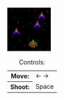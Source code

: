 ![Screenshot](thumbnail.png)

<table class="controls">
  <caption>Controls:</caption>
  <tr><th>Move:</th><td>&larr; &rarr;</td></tr>
  <tr><th>Shoot:</th><td>Space</td></tr>
</table>